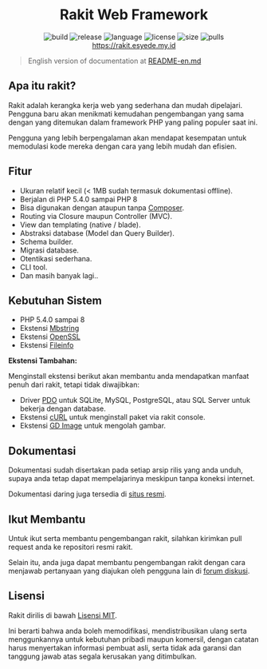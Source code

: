 <h1 align="center">Rakit Web Framework</h1>

<p align="center">
  <img src="https://github.com/esyede/rakit/workflows/build/badge.svg" alt="build"/>
  <img src="https://img.shields.io/github/v/release/esyede/rakit?include_prereleases" alt="release"/>
  <img src="https://img.shields.io/github/languages/top/esyede/rakit" alt="language"/>
  <img src="https://img.shields.io/github/license/esyede/rakit" alt="license"/>
  <img src="https://img.shields.io/github/languages/code-size/esyede/rakit" alt="size"/>
  <img src="https://img.shields.io/badge/PRs-welcome-brightgreen.svg" alt="pulls"/>
  <br>
  <a href="https://rakit.esyede.my.id">https://rakit.esyede.my.id</a>
</p>

> English version of documentation at [README-en.md](README-en.md)

## Apa itu rakit?

Rakit adalah kerangka kerja web yang sederhana dan mudah dipelajari.
Pengguna baru akan menikmati kemudahan pengembangan yang sama dengan yang ditemukan dalam
framework PHP yang paling populer saat ini.

Pengguna yang lebih berpengalaman akan mendapat kesempatan untuk memodulasi kode mereka
dengan cara yang lebih mudah dan efisien.

## Fitur

-   Ukuran relatif kecil (< 1MB sudah termasuk dokumentasi offline).
-   Berjalan di PHP 5.4.0 sampai PHP 8
-   Bisa digunakan dengan ataupun tanpa [Composer](https://getcomposer.org).
-   Routing via Closure maupun Controller (MVC).
-   View dan templating (native / blade).
-   Abstraksi database (Model dan Query Builder).
-   Schema builder.
-   Migrasi database.
-   Otentikasi sederhana.
-   CLI tool.
-   Dan masih banyak lagi..

## Kebutuhan Sistem

-   PHP 5.4.0 sampai 8
-   Ekstensi [Mbstring](https://www.php.net/manual/en/book.mbstring.php)
-   Ekstensi [OpenSSL](https://www.php.net/manual/en/book.openssl.php)
-   Ekstensi [Fileinfo](https://www.php.net/manual/en/book.fileinfo.php)

**Ekstensi Tambahan:**

Menginstall ekstensi berikut akan membantu anda mendapatkan manfaat penuh dari rakit,
tetapi tidak diwajibkan:

-   Driver [PDO](https://www.php.net/manual/en/pdo.installation.php) untuk SQLite,
    MySQL, PostgreSQL, atau SQL Server untuk bekerja dengan database.
-   Ekstensi [cURL](https://www.php.net/manual/en/book.curl.php) untuk menginstall paket via rakit console.
-   Ekstensi [GD Image](https://www.php.net/manual/en/book.image.php) untuk mengolah gambar.

## Dokumentasi

Dokumentasi sudah disertakan pada setiap arsip rilis yang anda unduh,
supaya anda tetap dapat mempelajarinya meskipun tanpa koneksi internet.

Dokumentasi daring juga tersedia di [situs resmi](https://rakit.esyede.my.id).

## Ikut Membantu

Untuk ikut serta membantu pengembangan rakit, silahkan kirimkan pull
request anda ke repositori resmi rakit.

Selain itu, anda juga dapat membantu pengembangan rakit dengan cara menjawab pertanyaan
yang diajukan oleh pengguna lain di [forum diskusi](https://github.com/esyede/rakit/discussions).

## Lisensi

Rakit dirilis di bawah [Lisensi MIT](http://www.opensource.org/licenses/mit-license.php).

Ini berarti bahwa anda boleh memodifikasi, mendistribusikan ulang serta menggunkannya untuk
kebutuhan pribadi maupun komersil, dengan catatan harus menyertakan informasi pembuat asli,
serta tidak ada garansi dan tanggung jawab atas segala kerusakan yang ditimbulkan.
